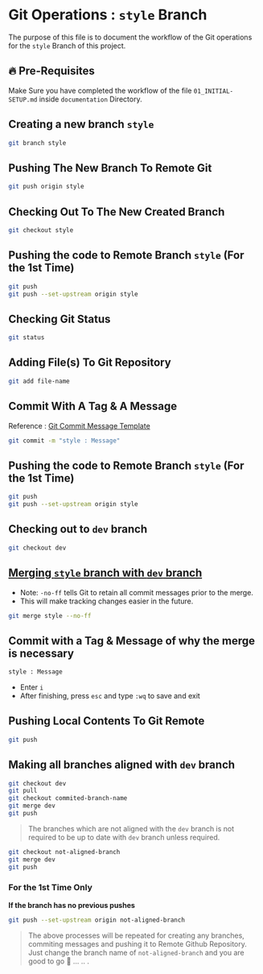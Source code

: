 # Git Operations : `style` Branch

The purpose of this file is to document the workflow of the Git operations for the `style` Branch of this project.

## 🔥 Pre-Requisites

Make Sure you have completed the workflow of the file `01_INITIAL-SETUP.md` inside `documentation` Directory.

## Creating a new branch `style`

```sh
git branch style
```

## Pushing The New Branch To Remote Git

```sh
git push origin style
```

## Checking Out To The New Created Branch

```sh
git checkout style
```

## Pushing the code to Remote Branch `style` (For the 1st Time)

```sh
git push
git push --set-upstream origin style
```

## Checking Git Status

```sh
git status
```

## Adding File(s) To Git Repository

```sh
git add file-name
```

## Commit With A Tag & A Message

Reference : [Git Commit Message Template](../../GIT-COMMIT-MESSAGE-TEMPLATE.md)

```sh
git commit -m "style : Message"
```

## Pushing the code to Remote Branch `style` (For the 1st Time)

```sh
git push
git push --set-upstream origin style
```

## Checking out to `dev` branch

```sh
git checkout dev
```

## <ins>Merging `style` branch with `dev` branch</ins>

- Note: `-no-ff` tells Git to retain all commit messages prior to the merge.
- This will make tracking changes easier in the future.

```sh
git merge style --no-ff
```

## Commit with a Tag & Message of why the merge is necessary

```sh
style : Message
```

- Enter `i`
- After finishing, press `esc` and type `:wq` to save and exit

## Pushing Local Contents To Git Remote

```sh
git push
```

## Making all branches aligned with `dev` branch

```sh
git checkout dev
git pull
git checkout commited-branch-name
git merge dev
git push
```

> The branches which are not aligned with the `dev` branch is not required to be up to date with `dev` branch unless required.

```sh
git checkout not-aligned-branch
git merge dev
git push
```

### For the 1st Time Only
<b>If the branch has no previous pushes</b>

```sh
git push --set-upstream origin not-aligned-branch
```

> The above processes will be repeated for creating any branches, commiting messages and pushing it to Remote Github Repository. Just change the branch name of `not-aligned-branch` and you are good to go 🚀 ... .. .